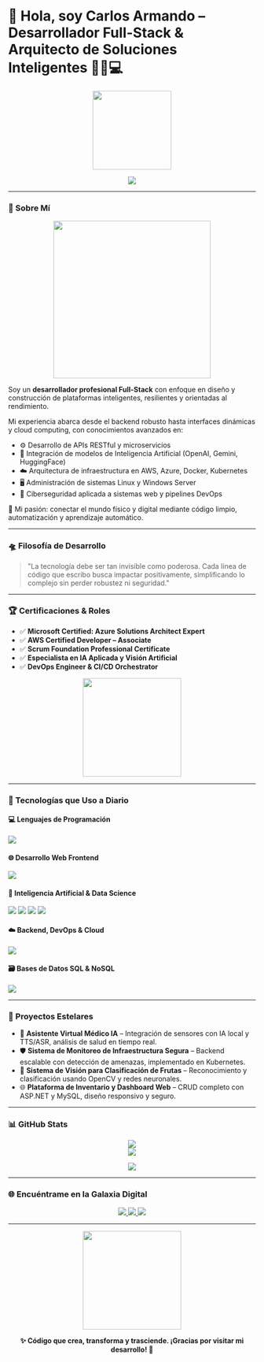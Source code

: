 # 🌌 Hola, soy **Carlos Armando** – Desarrollador Full-Stack & Arquitecto de Soluciones Inteligentes 👨‍🚀💻

<p align="center">
  <img src="https://media.giphy.com/media/M9gbBd9nbDrOTu1Mqx/giphy.gif" width="160" />
</p>

<p align="center">
  <img src="https://readme-typing-svg.demolab.com?font=Fira+Code&size=24&pause=1000&color=00FFC8&center=true&vCenter=true&width=700&lines=Full-Stack+Engineer+%7C+IA+%26+DevOps+Specialist+%7C+Cloud+Architect;Desarrollando+soluciones+inteligentes+y+escalables;Python+%7C+Java+%7C+JS+%7C+PHP+%7C+C%2B%2B+%7C+CSharp+%F0%9F%96%8C%EF%B8%8F;Automatizando+el+futuro+con+IA+%F0%9F%94%A5"/>
</p>

---

### 🧠 Sobre Mí

<p align="center">
  <img src="https://media.giphy.com/media/qgQUggAC3Pfv687qPC/giphy.gif" width="320" />
</p>

Soy un **desarrollador profesional Full-Stack** con enfoque en diseño y construcción de plataformas inteligentes, resilientes y orientadas al rendimiento.

Mi experiencia abarca desde el backend robusto hasta interfaces dinámicas y cloud computing, con conocimientos avanzados en:

- ⚙️ Desarrollo de APIs RESTful y microservicios
- 🧠 Integración de modelos de Inteligencia Artificial (OpenAI, Gemini, HuggingFace)
- ☁️ Arquitectura de infraestructura en AWS, Azure, Docker, Kubernetes
- 🖥️ Administración de sistemas Linux y Windows Server
- 🔐 Ciberseguridad aplicada a sistemas web y pipelines DevOps

🌟 Mi pasión: conectar el mundo físico y digital mediante código limpio, automatización y aprendizaje automático.

---

### 🛸 Filosofía de Desarrollo

> "La tecnología debe ser tan invisible como poderosa. Cada línea de código que escribo busca impactar positivamente, simplificando lo complejo sin perder robustez ni seguridad."

---

### 🏆 Certificaciones & Roles

- ✅ **Microsoft Certified: Azure Solutions Architect Expert**
- ✅ **AWS Certified Developer – Associate**
- ✅ **Scrum Foundation Professional Certificate**
- ✅ **Especialista en IA Aplicada y Visión Artificial**
- ✅ **DevOps Engineer & CI/CD Orchestrator**

<p align="center">
  <img src="https://media.giphy.com/media/Id6nt8uxvU08fUIhGo/giphy.gif" width="200" />
</p>

---

### 🧰 Tecnologías que Uso a Diario

#### 💻 Lenguajes de Programación
<p>
  <img src="https://skillicons.dev/icons?i=python,cpp,csharp,js,java,php,ts" />
</p>

#### 🌐 Desarrollo Web Frontend
<p>
  <img src="https://skillicons.dev/icons?i=html,css,react,vue,angular,tailwind,bootstrap,sass" />
</p>

#### 🧠 Inteligencia Artificial & Data Science
<p>
  <img src="https://skillicons.dev/icons?i=pytorch,tensorflow" />
  <img src="https://img.shields.io/badge/scikit--learn-F7931E?style=for-the-badge&logo=scikit-learn&logoColor=white" />
  <img src="https://img.shields.io/badge/OpenAI-412991?style=for-the-badge&logo=openai&logoColor=white" />
  <img src="https://img.shields.io/badge/HuggingFace-FCC624?style=for-the-badge&logo=huggingface&logoColor=black" />
</p>

#### ☁️ Backend, DevOps & Cloud
<p>
  <img src="https://skillicons.dev/icons?i=nodejs,dotnet,linux,docker,kubernetes,aws,azure,nginx,bash,powershell" />
</p>

#### 🗃️ Bases de Datos SQL & NoSQL
<p>
  <img src="https://skillicons.dev/icons?i=mysql,postgres,mongodb,redis,sqlite" />
</p>

---

### 🚀 Proyectos Estelares

- 🤖 **Asistente Virtual Médico IA** – Integración de sensores con IA local y TTS/ASR, análisis de salud en tiempo real.
- 🛡️ **Sistema de Monitoreo de Infraestructura Segura** – Backend escalable con detección de amenazas, implementado en Kubernetes.
- 📡 **Sistema de Visión para Clasificación de Frutas** – Reconocimiento y clasificación usando OpenCV y redes neuronales.
- 🌐 **Plataforma de Inventario y Dashboard Web** – CRUD completo con ASP.NET y MySQL, diseño responsivo y seguro.

---

### 📊 GitHub Stats

<p align="center">
  <img src="https://github-readme-stats.vercel.app/api?username=TU_USUARIO&show_icons=true&theme=radical" />
  <br/>
  <img src="https://github-readme-stats.vercel.app/api/top-langs/?username=TU_USUARIO&layout=compact&theme=radical" />
</p>

<p align="center">
  <img src="https://streak-stats.demolab.com?user=TU_USUARIO&theme=radical&hide_border=true" />
</p>

---

### 🌐 Encuéntrame en la Galaxia Digital

<p align="center">
  <a href="https://www.linkedin.com/in/carlos-armando-hernandez-cruz-887a44365" target="_blank">
    <img src="https://img.shields.io/badge/LinkedIn-0077B5?style=for-the-badge&logo=linkedin&logoColor=white"/>
  </a>
  <a href="mailto:carlosarmandohernadezcruz27@gmail.com">
    <img src="https://img.shields.io/badge/Gmail-D14836?style=for-the-badge&logo=gmail&logoColor=white"/>
  </a>
  <a href="https://tu-portfolio.com" target="_blank">
    <img src="https://img.shields.io/badge/Portafolio-00C897?style=for-the-badge&logo=google-chrome&logoColor=white"/>
  </a>
</p>

---

<p align="center">
  <img src="https://media.giphy.com/media/xT0xeJpnrWC4XWblEk/giphy.gif" width="200"/>
</p>

<p align="center">
  <strong>✨ Código que crea, transforma y trasciende. ¡Gracias por visitar mi desarrollo! 🚀</strong>
</p>
